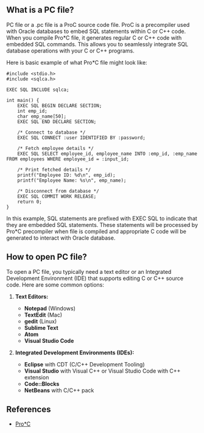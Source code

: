 ## What is a PC file?

PC file	or a .pc file is a ProC source code file. ProC is a precompiler used with Oracle databases to embed SQL statements within C or C++ code. When you compile Pro*C file, it generates regular C or C++ code with embedded SQL commands. This allows you to seamlessly integrate SQL database operations with your C or C++ programs.

Here is basic example of what Pro*C file might look like:

```
#include <stdio.h>
#include <sqlca.h>

EXEC SQL INCLUDE sqlca;

int main() {
    EXEC SQL BEGIN DECLARE SECTION;
    int emp_id;
    char emp_name[50];
    EXEC SQL END DECLARE SECTION;

    /* Connect to database */
    EXEC SQL CONNECT :user IDENTIFIED BY :password;

    /* Fetch employee details */
    EXEC SQL SELECT employee_id, employee_name INTO :emp_id, :emp_name FROM employees WHERE employee_id = :input_id;

    /* Print fetched details */
    printf("Employee ID: %d\n", emp_id);
    printf("Employee Name: %s\n", emp_name);

    /* Disconnect from database */
    EXEC SQL COMMIT WORK RELEASE;
    return 0;
}
```

In this example, SQL statements are prefixed with EXEC SQL to indicate that they are embedded SQL statements. These statements will be processed by Pro*C precompiler when file is compiled and appropriate C code will be generated to interact with Oracle database.

## How to open PC file?

To open a PC file, you typically need a text editor or an Integrated Development Environment (IDE) that supports editing C or C++ source code. Here are some common options:

1.  **Text Editors:**
    
    -   **Notepad** (Windows)
    -   **TextEdit** (Mac)
    -   **gedit** (Linux)
    -   **Sublime Text**
    -   **Atom**
    -   **Visual Studio Code**
2.  **Integrated Development Environments (IDEs):**
    
    -   **Eclipse** with CDT (C/C++ Development Tooling)
    -   **Visual Studio** with Visual C++ or Visual Studio Code with C++ extension
    -   **Code::Blocks**
    -   **NetBeans** with C/C++ pack
  
## References
* [Pro*C](https://en.wikipedia.org/wiki/Pro*C)
